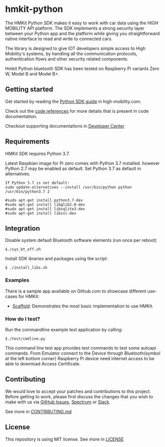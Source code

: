 # hmkit-python

The HMKit Python SDK makes it easy to work with car data using the HIGH MOBILITY API platform. The SDK implements a strong security layer between your Python app and the platform while giving you straightforward native interface to read and write to connected cars.

The library is designed to give IOT developers simple access to High Mobility's systems, by handling all the communication protocols, authentication flows and other security related components.

Hmkit Python bluetooth SDK has been tested on Raspberry Pi variants Zero W, Model B and Model B+.

## Getting started

Get started by reading the [Python SDK guide](https://high-mobility.com/learn/tutorials/sdk/python/) in high-mobility.com.

Check out the [code references](https://high-mobility.com/learn/documentation/iot-sdk/python/hmkit/) for more details that is present in code documentation.

Checkout supporting documentations in [Developer Center](https://developers.high-mobility.com/) 

## Requirements

HMKit SDK requires Python 3.7.

Latest Raspbian image for Pi zero comes with Python 3.7 installed. however Python 2.7 may be enabled as default.
Set Python 3.7 as default in alternatives.

```
If Python 3.7 is not default:
sudo update-alternatives --install /usr/bin/python python /usr/bin/python3.7 2

#sudo apt-get install python3.7-dev
#sudo apt-get install libglib2.0-dev
#sudo apt-get install libsqlite3-dev
#sudo apt-get install libssl-dev

```

## Integration

Disable system default Bluetooth software elements (run once per reboot)
```
$./sys_bt_off.sh
```

Install SDK ibraries and packages using the script:
```
$ ./install_libs.sh
```

### Examples

There is a sample app available on Github.com to showcase different use-cases for HMKit:

- [Scaffold](https://github.com/highmobility/hm-python-bt-scaffold): Demonstrates the most basic implementation to use HMKit.

### How do I test? ###

Run the commandline example test application by calling:

```
$./test/cmdline.py
```
This command line test app provides test commands to test some autoapi commands.
From Emulator connect to the Device through Bluetooth(symbol at the left bottom corner) 
Raspberry Pi device need internet access to be able to download Access Certificate.

## Contributing

We would love to accept your patches and contributions to this project. Before getting to work, please first discuss the changes that you wish to make with us via [GitHub Issues](https://github.com/highmobility/hmkit-python/issues), [Spectrum](https://spectrum.chat/high-mobility/) or [Slack](https://slack.high-mobility.com/).

See more in [CONTRIBUTING.md](https://github.com/highmobility/hmkit-python/blob/master/CONTRIBUTING.md)

## License ##

This repository is using MIT license. See more in [LICENSE](https://github.com/highmobility/hmkit-python/blob/master/LICENSE)
